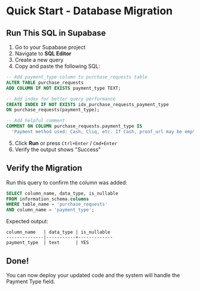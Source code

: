 # Quick Start - Database Migration

## Run This SQL in Supabase

1. Go to your Supabase project
2. Navigate to **SQL Editor**
3. Create a new query
4. Copy and paste the following SQL:

```sql
-- Add payment_type column to purchase_requests table
ALTER TABLE purchase_requests 
ADD COLUMN IF NOT EXISTS payment_type TEXT;

-- Add index for better query performance
CREATE INDEX IF NOT EXISTS idx_purchase_requests_payment_type 
ON purchase_requests(payment_type);

-- Add helpful comment
COMMENT ON COLUMN purchase_requests.payment_type IS 
  'Payment method used: Cash, Cliq, etc. If Cash, proof_url may be empty.';
```

5. Click **Run** or press `Ctrl+Enter` / `Cmd+Enter`
6. Verify the output shows "Success"

## Verify the Migration

Run this query to confirm the column was added:

```sql
SELECT column_name, data_type, is_nullable
FROM information_schema.columns
WHERE table_name = 'purchase_requests'
AND column_name = 'payment_type';
```

Expected output:
```
column_name   | data_type | is_nullable
--------------|-----------+-------------
payment_type  | text      | YES
```

## Done!

You can now deploy your updated code and the system will handle the Payment Type field.
